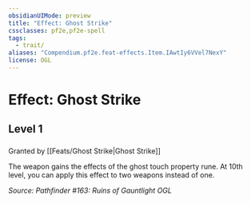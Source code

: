 ```yaml
---
obsidianUIMode: preview
title: "Effect: Ghost Strike"
cssclasses: pf2e,pf2e-spell
tags:
  - trait/
aliases: "Compendium.pf2e.feat-effects.Item.IAwtIy6VVel7NexY"
license: OGL
---
```

# Effect: Ghost Strike
## Level 1
### 






Granted by [[Feats/Ghost Strike|Ghost Strike]]

The weapon gains the effects of the ghost touch property rune. At 10th level, you can apply this effect to two weapons instead of one.

*Source: Pathfinder #163: Ruins of Gauntlight*
*OGL*